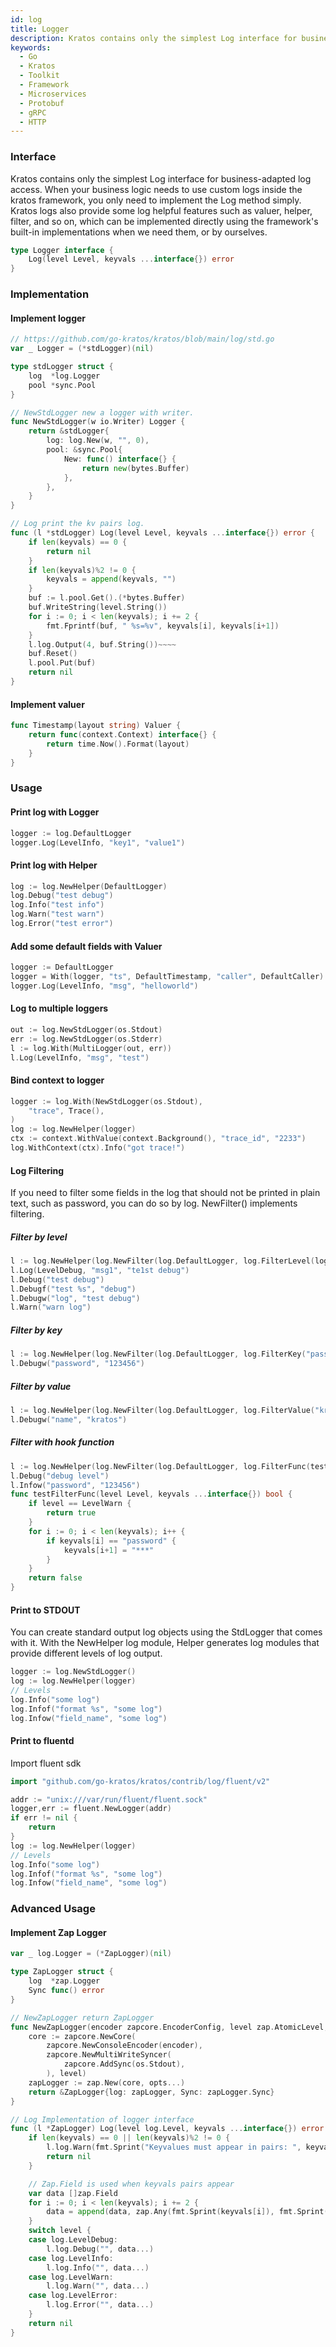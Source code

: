 ```yaml
---
id: log
title: Logger
description: Kratos contains only the simplest Log interface for business-adapted log access. When your business logic needs to use custom logs inside the kratos framework, you only need to implement the Log method simply.
keywords:
  - Go
  - Kratos
  - Toolkit
  - Framework
  - Microservices
  - Protobuf
  - gRPC
  - HTTP
---
```


### Interface 
Kratos contains only the simplest Log interface for business-adapted log access. When your business logic needs to use custom logs inside the kratos framework, you only need to implement the Log method simply. Kratos logs also provide some log helpful features such as valuer, helper, filter, and so on, which can be implemented directly using the framework's built-in implementations when we need them, or by ourselves.

```go
type Logger interface {
	Log(level Level, keyvals ...interface{}) error
}
```
### Implementation

#### Implement logger
```go
// https://github.com/go-kratos/kratos/blob/main/log/std.go
var _ Logger = (*stdLogger)(nil)

type stdLogger struct {
	log  *log.Logger
	pool *sync.Pool
}

// NewStdLogger new a logger with writer.
func NewStdLogger(w io.Writer) Logger {
	return &stdLogger{
		log: log.New(w, "", 0),
		pool: &sync.Pool{
			New: func() interface{} {
				return new(bytes.Buffer)
			},
		},
	}
}

// Log print the kv pairs log.
func (l *stdLogger) Log(level Level, keyvals ...interface{}) error {
	if len(keyvals) == 0 {
		return nil
	}
	if len(keyvals)%2 != 0 {
		keyvals = append(keyvals, "")
	}
	buf := l.pool.Get().(*bytes.Buffer)
	buf.WriteString(level.String())
	for i := 0; i < len(keyvals); i += 2 {
		fmt.Fprintf(buf, " %s=%v", keyvals[i], keyvals[i+1])
	}
	l.log.Output(4, buf.String())~~~~
	buf.Reset()
	l.pool.Put(buf)
	return nil
}
```
#### Implement valuer
```go
func Timestamp(layout string) Valuer {
	return func(context.Context) interface{} {
		return time.Now().Format(layout)
	}
}
```
### Usage

#### Print log with Logger
```go
logger := log.DefaultLogger
logger.Log(LevelInfo, "key1", "value1")
```
#### Print log with Helper
```go
log := log.NewHelper(DefaultLogger)
log.Debug("test debug")
log.Info("test info")
log.Warn("test warn")
log.Error("test error")
```
#### Add some default fields with Valuer
```go
logger := DefaultLogger
logger = With(logger, "ts", DefaultTimestamp, "caller", DefaultCaller)
logger.Log(LevelInfo, "msg", "helloworld")
```
#### Log to multiple loggers
```go
out := log.NewStdLogger(os.Stdout)
err := log.NewStdLogger(os.Stderr)
l := log.With(MultiLogger(out, err))
l.Log(LevelInfo, "msg", "test")
```
#### Bind context to logger
```go
logger := log.With(NewStdLogger(os.Stdout),
	"trace", Trace(),
)
log := log.NewHelper(logger)
ctx := context.WithValue(context.Background(), "trace_id", "2233")
log.WithContext(ctx).Info("got trace!")
```

#### Log Filtering

If you need to filter some fields in the log that should not be printed in plain text, such as password, you can do so by log. NewFilter() implements filtering.

##### Filter by level

```go
l := log.NewHelper(log.NewFilter(log.DefaultLogger, log.FilterLevel(log.LevelWarn)))
l.Log(LevelDebug, "msg1", "te1st debug")
l.Debug("test debug")
l.Debugf("test %s", "debug")
l.Debugw("log", "test debug")
l.Warn("warn log")
```
##### Filter by key

```go
l := log.NewHelper(log.NewFilter(log.DefaultLogger, log.FilterKey("password")))
l.Debugw("password", "123456")
```

##### Filter by value

```go
l := log.NewHelper(log.NewFilter(log.DefaultLogger, log.FilterValue("kratos")))
l.Debugw("name", "kratos")
```

##### Filter with hook function

```go
l := log.NewHelper(log.NewFilter(log.DefaultLogger, log.FilterFunc(testFilterFunc)))
l.Debug("debug level")
l.Infow("password", "123456")
func testFilterFunc(level Level, keyvals ...interface{}) bool {
	if level == LevelWarn {
		return true
	}
	for i := 0; i < len(keyvals); i++ {
		if keyvals[i] == "password" {
			keyvals[i+1] = "***"
		}
	}
	return false
}
```

#### Print to STDOUT
You can create standard output log objects using the StdLogger that comes with it. With the NewHelper log module, Helper generates log modules that provide different levels of log output.

```go
logger := log.NewStdLogger()
log := log.NewHelper(logger)
// Levels
log.Info("some log")
log.Infof("format %s", "some log")
log.Infow("field_name", "some log")
```

#### Print to fluentd

Import fluent sdk

```go
import "github.com/go-kratos/kratos/contrib/log/fluent/v2"

addr := "unix:///var/run/fluent/fluent.sock"
logger,err := fluent.NewLogger(addr)
if err != nil {
    return 
}
log := log.NewHelper(logger)
// Levels
log.Info("some log")
log.Infof("format %s", "some log")
log.Infow("field_name", "some log")
```
### Advanced Usage
#### Implement Zap Logger
```go
var _ log.Logger = (*ZapLogger)(nil)

type ZapLogger struct {
	log  *zap.Logger
	Sync func() error
}

// NewZapLogger return ZapLogger
func NewZapLogger(encoder zapcore.EncoderConfig, level zap.AtomicLevel, opts ...zap.Option) *ZapLogger {
	core := zapcore.NewCore(
		zapcore.NewConsoleEncoder(encoder),
		zapcore.NewMultiWriteSyncer(
			zapcore.AddSync(os.Stdout),
		), level)
	zapLogger := zap.New(core, opts...)
	return &ZapLogger{log: zapLogger, Sync: zapLogger.Sync}
}

// Log Implementation of logger interface
func (l *ZapLogger) Log(level log.Level, keyvals ...interface{}) error {
	if len(keyvals) == 0 || len(keyvals)%2 != 0 {
		l.log.Warn(fmt.Sprint("Keyvalues must appear in pairs: ", keyvals))
		return nil
	}

	// Zap.Field is used when keyvals pairs appear
	var data []zap.Field
	for i := 0; i < len(keyvals); i += 2 {
		data = append(data, zap.Any(fmt.Sprint(keyvals[i]), fmt.Sprint(keyvals[i+1])))
	}
	switch level {
	case log.LevelDebug:
		l.log.Debug("", data...)
	case log.LevelInfo:
		l.log.Info("", data...)
	case log.LevelWarn:
		l.log.Warn("", data...)
	case log.LevelError:
		l.log.Error("", data...)
	}
	return nil
}
```
